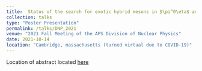 ```yaml
---
title:  Status of the search for exotic hybrid mesons in $\pi^0\eta$ and $\pi^0\eta^{(}\prime^{)}$ systems at GlueX - Division of Nuclear Physics
collection: talks
type: "Poster Presentation"
permalink: /talks/DNP_2021
venue: "2021 Fall Meeting of the APS Division of Nuclear Physics"
date: 2021-10-14
location: "Cambridge, massachusetts (turned virtual due to COVID-19)"
---
```


Location of abstract located [here](https://meetings.aps.org/Meeting/DNP21/Session/QG.5)
